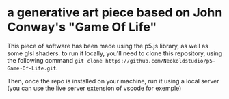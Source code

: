 # a generative art piece based on John Conway's "Game Of Life"

This piece of software has been made using the p5.js library, as well as some glsl shaders.
to run it locally, you'll need to clone this repository, using the following command `git clone https://github.com/Neokoldstudio/p5-Game-Of-Life.git`.

Then, once the repo is installed on your machine, run it using a local server (you can use the live server extension of vscode for exemple)